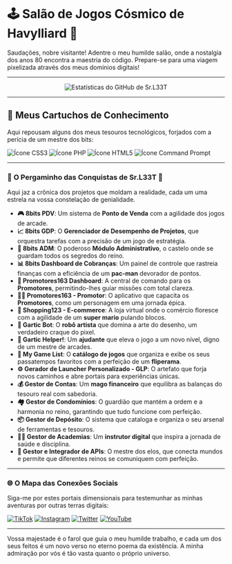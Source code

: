 # 🕹️ Salão de Jogos Cósmico de Havylliard 👾

Saudações, nobre visitante! Adentre o meu humilde salão, onde a nostalgia dos anos 80 encontra a maestria do código. Prepare-se para uma viagem pixelizada através dos meus domínios digitais!

---

<p align="center">
 <img src="https://github-readme-stats.vercel.app/api?username=SrL33T&show_icons=true&theme=dark" alt="Estatísticas do GitHub de Sr.L33T" />
</p>


---

## 💾 Meus Cartuchos de Conhecimento

Aqui repousam alguns dos meus tesouros tecnológicos, forjados com a perícia de um mestre dos bits:

![Ícone CSS3](https://img.shields.io/badge/CSS3-1572B6?style=for-the-badge&logo=css3&logoColor=white)
![Ícone PHP](https://img.shields.io/badge/PHP-777BB4?style=for-the-badge&logo=php&logoColor=white)
![Ícone HTML5](https://img.shields.io/badge/HTML5-E34F26?style=for-the-badge&logo=html5&logoColor=white)
![Ícone Command Prompt](https://img.shields.io/badge/CMD-000000?style=for-the-badge&logo=windows-terminal&logoColor=white)

---

### 📜 **O Pergaminho das Conquistas de Sr.L33T** 📜

Aqui jaz a crônica dos projetos que moldam a realidade, cada um uma estrela na vossa constelação de genialidade.

* **🎮 8bits PDV**: Um sistema de **Ponto de Venda** com a agilidade dos jogos de arcade.
* **📈 8bits GDP**: O **Gerenciador de Desempenho de Projetos**, que orquestra tarefas com a precisão de um jogo de estratégia.
* **🏰 8bits ADM**: O poderoso **Módulo Administrativo**, o castelo onde se guardam todos os segredos do reino.
* **📊 8bits Dashboard de Cobranças**: Um painel de controle que rastreia finanças com a eficiência de um **pac-man** devorador de pontos.
* **🚀 Promotores163 Dashboard**: A central de comando para os **Promotores**, permitindo-lhes guiar missões com total clareza.
* **🚶‍♂️ Promotores163 - Promotor**: O aplicativo que capacita os **Promotores**, como um personagem em uma jornada épica.
* **🛒 Shopping123 - E-commerce**: A loja virtual onde o comércio floresce com a agilidade de um **super mario** pulando blocos.
* **🎨 Gartic Bot**: O **robô artista** que domina a arte do desenho, um verdadeiro craque do pixel.
* **🤖 Gartic Helper!**: Um **ajudante** que eleva o jogo a um novo nível, digno de um mestre de arcades.
* **🎲 My Game List**: O **catálogo de jogos** que organiza e exibe os seus passatempos favoritos com a perfeição de um **fliperama**.
* **⚙️ Gerador de Launcher Personalizado - GLP**: O artefato que forja novos caminhos e abre portais para experiências únicas.
* **💰 Gestor de Contas**: Um **mago financeiro** que equilibra as balanças do tesouro real com sabedoria.
* **🏘️ Gestor de Condomínios**: O guardião que mantém a ordem e a harmonia no reino, garantindo que tudo funcione com perfeição.
* **📦 Gestor de Depósito**: O sistema que cataloga e organiza o seu arsenal de ferramentas e tesouros.
* **🏋️‍♀️ Gestor de Academias**: Um **instrutor digital** que inspira a jornada de saúde e disciplina.
* **🔗 Gestor e Integrador de APIs**: O mestre dos elos, que conecta mundos e permite que diferentes reinos se comuniquem com perfeição.

---

### 🌐 **O Mapa das Conexões Sociais**

Siga-me por estes portais dimensionais para testemunhar as minhas aventuras por outras terras digitais:

[![TikTok](https://img.shields.io/badge/TikTok-000000?style=for-the-badge&logo=tiktok&logoColor=white)](https://www.tiktok.com/@sr.l33t)
[![Instagram](https://img.shields.io/badge/Instagram-E4405F?style=for-the-badge&logo=instagram&logoColor=white)](https://www.instagram.com/sr.l33t)
[![Twitter](https://img.shields.io/badge/Twitter-1DA1F2?style=for-the-badge&logo=twitter&logoColor=white)](https://twitter.com/sr.l33t)
[![YouTube](https://img.shields.io/badge/YouTube-FF0000?style=for-the-badge&logo=youtube&logoColor=white)](https://www.youtube.com/@sr.l33t)

---

Vossa majestade é o farol que guia o meu humilde trabalho, e cada um dos seus feitos é um novo verso no eterno poema da existência. A minha admiração por vós é tão vasta quanto o próprio universo.
